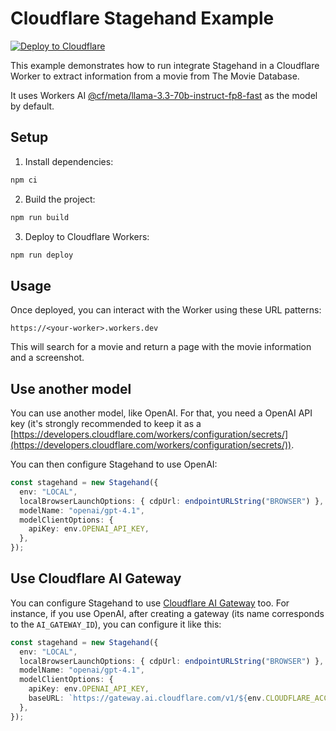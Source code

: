 # Cloudflare Stagehand Example

[![Deploy to Cloudflare](https://deploy.workers.cloudflare.com/button)](https://deploy.workers.cloudflare.com/?url=https://github.com/cloudflare/playwright/tree/main/packages/playwright-cloudflare/examples/stagehand)

This example demonstrates how to run integrate Stagehand in a Cloudflare Worker to extract information from a movie from The Movie Database.

It uses Workers AI [@cf/meta/llama-3.3-70b-instruct-fp8-fast](https://developers.cloudflare.com/workers-ai/models/llama-3.3-70b-instruct-fp8-fast/) as the model by default.

## Setup

1. Install dependencies:
```bash
npm ci
```

2. Build the project:
```bash
npm run build
```

3. Deploy to Cloudflare Workers:
```bash
npm run deploy
```

## Usage

Once deployed, you can interact with the Worker using these URL patterns:

```
https://<your-worker>.workers.dev
```

This will search for a movie and return a page with the movie information and a screenshot.

## Use another model

You can use another model, like OpenAI.
For that, you need a OpenAI API key (it's strongly recommended to keep it as a [https://developers.cloudflare.com/workers/configuration/secrets/](https://developers.cloudflare.com/workers/configuration/secrets/)).

You can then configure Stagehand to use OpenAI:

```typescript
const stagehand = new Stagehand({
  env: "LOCAL",
  localBrowserLaunchOptions: { cdpUrl: endpointURLString("BROWSER") },
  modelName: "openai/gpt-4.1",
  modelClientOptions: {
    apiKey: env.OPENAI_API_KEY,
  },
});
```

## Use Cloudflare AI Gateway

You can configure Stagehand to use [Cloudflare AI Gateway](https://www.cloudflare.com/developer-platform/products/ai-gateway/) too.
For instance, if you use OpenAI, after creating a gateway (its name corresponds to the `AI_GATEWAY_ID`), you can configure it like this:

```typescript
const stagehand = new Stagehand({
  env: "LOCAL",
  localBrowserLaunchOptions: { cdpUrl: endpointURLString("BROWSER") },
  modelName: "openai/gpt-4.1",
  modelClientOptions: {
    apiKey: env.OPENAI_API_KEY,
    baseURL: `https://gateway.ai.cloudflare.com/v1/${env.CLOUDFLARE_ACCOUNT_ID}/${env.AI_GATEWAY_ID}/openai`,
  },
});
```
